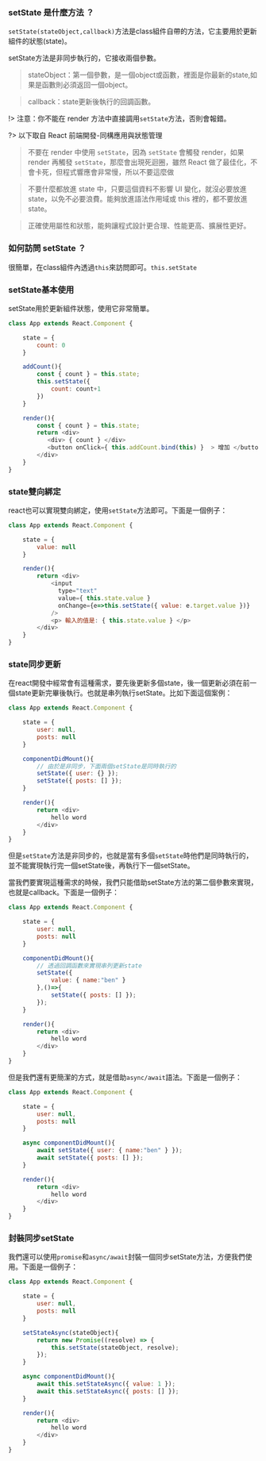### setState 是什麼方法 ？  

`setState(stateObject,callback)`方法是class組件自帶的方法，它主要用於更新組件的狀態(state)。  

setState方法是非同步執行的，它接收兩個參數。  

> stateObject：第一個參數，是一個object或函數，裡面是你最新的state,如果是函數則必須返回一個object。  

> callback：state更新後執行的回調函數。

!> 注意：你不能在 render 方法中直接調用`setState`方法，否則會報錯。

?> 以下取自 React 前端開發-同構應用與狀態管理

> 不要在 render 中使用 `setState`，因為 `setState` 會觸發 render，如果 render 再觸發 `setState`，那麼會出現死迴圈，雖然 React 做了最佳化，不會卡死，但程式響應會非常慢，所以不要這麼做

> 不要什麼都放進 state 中，只要這個資料不影響 UI 變化，就沒必要放進 state，以免不必要浪費。能夠放進語法作用域或 this 裡的，都不要放進 state。

> 正確使用屬性和狀態，能夠讓程式設計更合理、性能更高、擴展性更好。

### 如何訪問 setState ？

很簡單，在class組件內透過`this`來訪問即可。`this.setState`

### setState基本使用    
setState用於更新組件狀態，使用它非常簡單。 
```js
class App extends React.Component {  

    state = {
        count: 0
    } 

    addCount(){
        const { count } = this.state;
        this.setState({
            count: count+1
        })
    }

    render(){ 
        const { count } = this.state;
        return <div>
           <div> { count } </div> 
           <button onClick={ this.addCount.bind(this) }  > 增加 </button>
        </div>
    }
}
```
### state雙向綁定  
react也可以實現雙向綁定，使用`setState`方法即可。下面是一個例子：
```js
class App extends React.Component {  

    state = {
        value: null
    }  

    render(){ 
        return <div>
            <input 
              type="text" 
              value={ this.state.value }
              onChange={e=>this.setState({ value: e.target.value })} 
            />  
            <p> 輸入的值是: { this.state.value } </p>
        </div>
    }
}
```

### state同步更新     

在react開發中經常會有這種需求，要先後更新多個state，後一個更新必須在前一個state更新完畢後執行。也就是串列執行setState。比如下面這個案例：  
```js
class App extends React.Component {  

    state = {
        user: null,
        posts: null
    }  

    componentDidMount(){
        // 由於是非同步，下面兩個setState是同時執行的
        setState({ user: {} });
        setState({ posts: [] });
    }

    render(){ 
        return <div>
            hello word
        </div>
    }
}
```

但是`setState`方法是非同步的，也就是當有多個`setState`時他們是同時執行的，並不能實現執行完一個setState後，再執行下一個setState。

當我們要實現這種需求的時候，我們只能借助setState方法的第二個參數來實現，也就是callback。下面是一個例子：
```js
class App extends React.Component {  

    state = {
        user: null,
        posts: null
    }  

    componentDidMount(){
        // 透過回調函數來實現串列更新state
        setState({ 
            value: { name:"ben" }
        },()=>{
            setState({ posts: [] });
        });
    }

    render(){ 
        return <div>
            hello word
        </div>
    }
}
```

但是我們還有更簡潔的方式，就是借助`async/await`語法。下面是一個例子：

```js
class App extends React.Component {  

    state = {
        user: null,
        posts: null
    }  

    async componentDidMount(){
        await setState({ user: { name:"ben" } });
        await setState({ posts: [] });
    }

    render(){ 
        return <div>
            hello word
        </div>
    }
}
```

### 封裝同步setState
我們還可以使用`promise`和`async/await`封裝一個同步setState方法，方便我們使用。下面是一個例子： 

```js
class App extends React.Component {  

    state = {
        user: null,
        posts: null
    }  

    setStateAsync(stateObject){
        return new Promise((resolve) => {
            this.setState(stateObject, resolve);
        });
    }

    async componentDidMount(){
        await this.setStateAsync({ value: 1 });
        await this.setStateAsync({ posts: [] });
    }

    render(){ 
        return <div>
            hello word
        </div>
    }
}
```